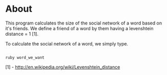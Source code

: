 About
=======================

This program calculates the size of the social network of a word based on it's friends.  We define a friend of a word by them
having a levenshtein distance = 1 [1].

To calculate the social network of a word, we simply type.

<code>
ruby word_we_want
</code>


[1] - http://en.wikipedia.org/wiki/Levenshtein_distance